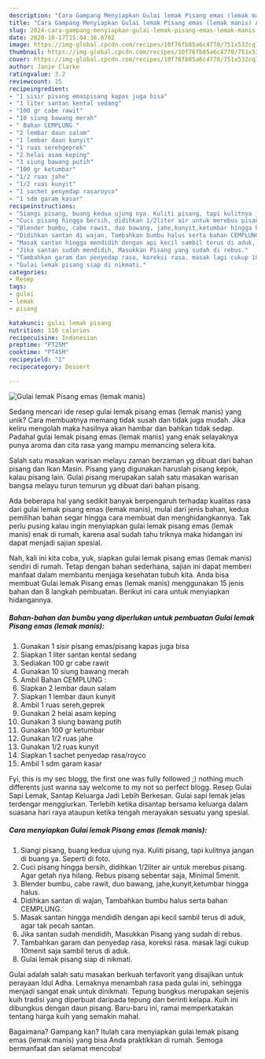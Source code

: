 ```yaml
---
description: "Cara Gampang Menyiapkan Gulai lemak Pisang emas (lemak manis) Anti Gagal"
title: "Cara Gampang Menyiapkan Gulai lemak Pisang emas (lemak manis) Anti Gagal"
slug: 2024-cara-gampang-menyiapkan-gulai-lemak-pisang-emas-lemak-manis-anti-gagal
date: 2020-10-17T15:04:36.670Z
image: https://img-global.cpcdn.com/recipes/10f76fb85a6c4778/751x532cq70/gulai-lemak-pisang-emas-lemak-manis-foto-resep-utama.jpg
thumbnail: https://img-global.cpcdn.com/recipes/10f76fb85a6c4778/751x532cq70/gulai-lemak-pisang-emas-lemak-manis-foto-resep-utama.jpg
cover: https://img-global.cpcdn.com/recipes/10f76fb85a6c4778/751x532cq70/gulai-lemak-pisang-emas-lemak-manis-foto-resep-utama.jpg
author: Janie Clarke
ratingvalue: 3.2
reviewcount: 15
recipeingredient:
- "1 sisir pisang emaspisang kapas juga bisa"
- "1 liter santan kental sedang"
- "100 gr cabe rawit"
- "10 siung bawang merah"
- " Bahan CEMPLUNG "
- "2 lembar daun salam"
- "1 lembar daun kunyit"
- "1 ruas serehgeprek"
- "2 helai asam keping"
- "3 siung bawang putih"
- "100 gr ketumbar"
- "1/2 ruas jahe"
- "1/2 ruas kunyit"
- "1 sachet penyedap rasaroyco"
- "1 sdm garam kasar"
recipeinstructions:
- "Siangi pisang, buang kedua ujung nya. Kuliti pisang, tapi kulitnya jangan di buang ya. Seperti di foto."
- "Cuci pisang hingga bersih, didihkan 1/2liter air untuk merebus pisang. Agar getah nya hilang. Rebus pisang sebentar saja, Minimal 5menit."
- "Blender bumbu, cabe rawit, duo bawang, jahe,kunyit,ketumbar hingga halus."
- "Didihkan santan di wajan, Tambahkan bumbu halus serta bahan CEMPLUNG."
- "Masak santan hingga mendidih dengan api kecil sambil terus di aduk, agar tak pecah santan."
- "Jika santan sudah mendidih, Masukkan Pisang yang sudah di rebus."
- "Tambahkan garam dan penyedap rasa, koreksi rasa. masak lagi cukup 10menit saja sambil terus di aduk."
- "Gulai lemak pisang siap di nikmati."
categories:
- Resep
tags:
- gulai
- lemak
- pisang

katakunci: gulai lemak pisang 
nutrition: 110 calories
recipecuisine: Indonesian
preptime: "PT25M"
cooktime: "PT45M"
recipeyield: "1"
recipecategory: Dessert

---
```



![Gulai lemak Pisang emas (lemak manis)](https://img-global.cpcdn.com/recipes/10f76fb85a6c4778/751x532cq70/gulai-lemak-pisang-emas-lemak-manis-foto-resep-utama.jpg)

Sedang mencari ide resep gulai lemak pisang emas (lemak manis) yang unik? Cara membuatnya memang tidak susah dan tidak juga mudah. Jika keliru mengolah maka hasilnya akan hambar dan bahkan tidak sedap. Padahal gulai lemak pisang emas (lemak manis) yang enak selayaknya punya aroma dan cita rasa yang mampu memancing selera kita.

Salah satu masakan warisan melayu zaman berzaman yg dibuat dari bahan pisang dan Ikan Masin. Pisang yang digunakan haruslah pisang kepok, kalau pisang lain. Gulai pisang merupakan salah satu masakan warisan bangsa melayu turun temurun yg dibuat dari bahan pisang.

Ada beberapa hal yang sedikit banyak berpengaruh terhadap kualitas rasa dari gulai lemak pisang emas (lemak manis), mulai dari jenis bahan, kedua pemilihan bahan segar hingga cara membuat dan menghidangkannya. Tak perlu pusing kalau ingin menyiapkan gulai lemak pisang emas (lemak manis) enak di rumah, karena asal sudah tahu triknya maka hidangan ini dapat menjadi sajian spesial.


Nah, kali ini kita coba, yuk, siapkan gulai lemak pisang emas (lemak manis) sendiri di rumah. Tetap dengan bahan sederhana, sajian ini dapat memberi manfaat dalam membantu menjaga kesehatan tubuh kita. Anda bisa membuat Gulai lemak Pisang emas (lemak manis) menggunakan 15 jenis bahan dan 8 langkah pembuatan. Berikut ini cara untuk menyiapkan hidangannya.

<!--inarticleads1-->

##### Bahan-bahan dan bumbu yang diperlukan untuk pembuatan Gulai lemak Pisang emas (lemak manis):

1. Gunakan 1 sisir pisang emas/pisang kapas juga bisa
1. Siapkan 1 liter santan kental sedang
1. Sediakan 100 gr cabe rawit
1. Gunakan 10 siung bawang merah
1. Ambil  Bahan CEMPLUNG :
1. Siapkan 2 lembar daun salam
1. Siapkan 1 lembar daun kunyit
1. Ambil 1 ruas sereh,geprek
1. Gunakan 2 helai asam keping
1. Gunakan 3 siung bawang putih
1. Gunakan 100 gr ketumbar
1. Gunakan 1/2 ruas jahe
1. Gunakan 1/2 ruas kunyit
1. Siapkan 1 sachet penyedap rasa/royco
1. Ambil 1 sdm garam kasar


Fyi, this is my sec blogg, the first one was fully followed ;) nothing much differents just wanna say welcome to my not so perfect blogg. Resep Gulai Sapi Lemak, Santap Keluarga Jadi Lebih Berkesan. Gulai sapi lemak jelas terdengar menggiurkan. Terlebih ketika disantap bersama keluarga dalam suasana hari raya ataupun ketika tengah merayakan sesuatu yang spesial. 

<!--inarticleads2-->

##### Cara menyiapkan Gulai lemak Pisang emas (lemak manis):

1. Siangi pisang, buang kedua ujung nya. Kuliti pisang, tapi kulitnya jangan di buang ya. Seperti di foto.
1. Cuci pisang hingga bersih, didihkan 1/2liter air untuk merebus pisang. Agar getah nya hilang. Rebus pisang sebentar saja, Minimal 5menit.
1. Blender bumbu, cabe rawit, duo bawang, jahe,kunyit,ketumbar hingga halus.
1. Didihkan santan di wajan, Tambahkan bumbu halus serta bahan CEMPLUNG.
1. Masak santan hingga mendidih dengan api kecil sambil terus di aduk, agar tak pecah santan.
1. Jika santan sudah mendidih, Masukkan Pisang yang sudah di rebus.
1. Tambahkan garam dan penyedap rasa, koreksi rasa. masak lagi cukup 10menit saja sambil terus di aduk.
1. Gulai lemak pisang siap di nikmati.


Gulai adalah salah satu masakan berkuah terfavorit yang disajikan untuk perayaan Idul Adha. Lemaknya menambah rasa pada gulai ini, sehingga menjadi sangat enak untuk dinikmati. Tepung bungkus merupakan sejenis kuih tradisi yang diperbuat daripada tepung dan berinti kelapa. Kuih ini dibungkus dengan daun pisang. Baru-baru ini, ramai memperkatakan tentang harga kuih yang semakin mahal. 

Bagaimana? Gampang kan? Itulah cara menyiapkan gulai lemak pisang emas (lemak manis) yang bisa Anda praktikkan di rumah. Semoga bermanfaat dan selamat mencoba!

